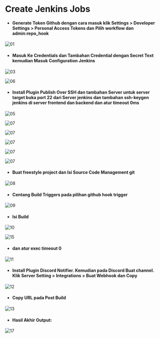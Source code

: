 # Create Jenkins Jobs

* #### Generate Token Github dengan cara masuk klik Settings > Developer Settings > Personal Access Tokens dan Pilih workflow dan admin:repo_hook
![01](assets/Selection_709.png)


* #### Masuk Ke Credentials dan Tambahan Credential dengan Secret Text kemudian Masuk Configuration Jenkins
![03](assets/Selection_710.png)


![06](assets/Selection_711.png)

* #### Install Plugin Publish Over SSH dan tambahan Server untuk server target buka port 22 dari Server jenkins dan tambahan ssh-keygen jenkins di server frontend dan backend dan atur timeout 0ms
![05](assets/Selection_712.png)



![07](assets/Selection_713.png)



![07](assets/Selection_714.png)


![07](assets/Selection_715.png)


![07](assets/Selection_716.png)


![07](assets/Selection_717.png)


* #### Buat freestyle project dan Isi Source Code Management git
![08](assets/Selection_722.png)



* #### Centang Build Triggers pada pilihan github hook trigger
![09](assets/Selection_720.png)

* #### Isi Build
![10](assets/Selection_721.png)



![15](assets/Selection_723.png)

* #### dan atur exec timeout 0
![11](assets/11.png)

* #### Install Plugin Discord Notifier. Kemudian pada Discord Buat channel. Klik Server Setting > Integrations > Buat Webhook dan Copy
![12](assets/Selection_724.png)

* #### Copy URL pada Post Build
![13](assets/Selection_726.png)


* #### Hasil Akhir Output:
![17](assets/Selection_725.png)
